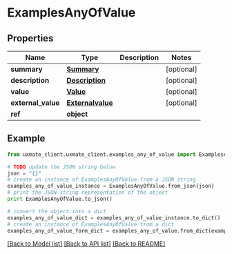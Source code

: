 # ExamplesAnyOfValue


## Properties
Name | Type | Description | Notes
------------ | ------------- | ------------- | -------------
**summary** | [**Summary**](Summary.md) |  | [optional] 
**description** | [**Description**](Description.md) |  | [optional] 
**value** | [**Value**](Value.md) |  | [optional] 
**external_value** | [**Externalvalue**](Externalvalue.md) |  | [optional] 
**ref** | **object** |  | 

## Example

```python
from uxmate_client.uxmate_client.examples_any_of_value import ExamplesAnyOfValue

# TODO update the JSON string below
json = "{}"
# create an instance of ExamplesAnyOfValue from a JSON string
examples_any_of_value_instance = ExamplesAnyOfValue.from_json(json)
# print the JSON string representation of the object
print ExamplesAnyOfValue.to_json()

# convert the object into a dict
examples_any_of_value_dict = examples_any_of_value_instance.to_dict()
# create an instance of ExamplesAnyOfValue from a dict
examples_any_of_value_form_dict = examples_any_of_value.from_dict(examples_any_of_value_dict)
```
[[Back to Model list]](../README.md#documentation-for-models) [[Back to API list]](../README.md#documentation-for-api-endpoints) [[Back to README]](../README.md)


